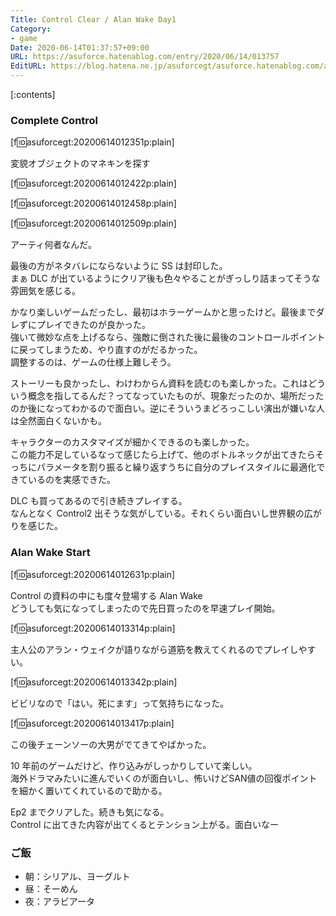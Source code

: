 ```yaml
---
Title: Control Clear / Alan Wake Day1
Category:
- game
Date: 2020-06-14T01:37:57+09:00
URL: https://asuforce.hatenablog.com/entry/2020/06/14/013757
EditURL: https://blog.hatena.ne.jp/asuforcegt/asuforce.hatenablog.com/atom/entry/26006613584727933
---
```


[:contents]

###  Complete Control

[f:id:asuforcegt:20200614012351p:plain]

変貌オブジェクトのマネキンを探す

[f:id:asuforcegt:20200614012422p:plain]

[f:id:asuforcegt:20200614012458p:plain]

[f:id:asuforcegt:20200614012509p:plain]

アーティ何者なんだ。

最後の方がネタバレにならないように SS は封印した。  
まぁ DLC が出ているようにクリア後も色々やることがぎっしり詰まってそうな雰囲気を感じる。

かなり楽しいゲームだったし、最初はホラーゲームかと思ったけど。最後までダレずにプレイできたのが良かった。  
強いて微妙な点を上げるなら、強敵に倒された後に最後のコントロールポイントに戻ってしまうため、やり直すのがだるかった。  
調整するのは、ゲームの仕様上難しそう。

ストーリーも良かったし、わけわからん資料を読むのも楽しかった。これはどういう概念を指してるんだ？ってなっていたものが、現象だったのか、場所だったのか後になってわかるので面白い。逆にそういうまどろっこしい演出が嫌いな人は全然面白くないかも。

キャラクターのカスタマイズが細かくできるのも楽しかった。  
この能力不足しているなって感じたら上げて、他のボトルネックが出てきたらそっちにパラメータを割り振ると繰り返すうちに自分のプレイスタイルに最適化できているのを実感できた。

DLC も買ってあるので引き続きプレイする。  
なんとなく Control2 出そうな気がしている。それくらい面白いし世界観の広がりを感じた。

### Alan Wake Start

[f:id:asuforcegt:20200614012631p:plain]

Control の資料の中にも度々登場する Alan Wake  
どうしても気になってしまったので先日買ったのを早速プレイ開始。

[f:id:asuforcegt:20200614013314p:plain]

主人公のアラン・ウェイクが語りながら道筋を教えてくれるのでプレイしやすい。

[f:id:asuforcegt:20200614013342p:plain]

ビビリなので「はい。死にます」って気持ちになった。

[f:id:asuforcegt:20200614013417p:plain]

この後チェーンソーの大男がでてきてやばかった。

10 年前のゲームだけど、作り込みがしっかりしていて楽しい。  
海外ドラマみたいに進んでいくのが面白いし、怖いけどSAN値の回復ポイントを細かく置いてくれているので助かる。

Ep2 までクリアした。続きも気になる。  
Control に出てきた内容が出てくるとテンション上がる。面白いなー

### ご飯

- 朝：シリアル、ヨーグルト
- 昼：そーめん
- 夜：アラビアータ
